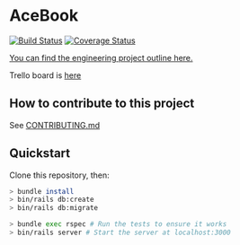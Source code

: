# AceBook

[![Build Status](https://travis-ci.org/Untitled-Team-Acebook/acebook-Untitled-Team.svg?branch=master)](https://travis-ci.org/Untitled-Team-Acebook/acebook-Untitled-Team) [![Coverage Status](https://coveralls.io/repos/github/Untitled-Team-Acebook/acebook-Untitled-Team/badge.svg)](https://coveralls.io/github/Untitled-Team-Acebook/acebook-Untitled-Team)

[You can find the engineering project outline here.](https://github.com/makersacademy/course/tree/master/engineering_projects/rails)

Trello board is [here](https://trello.com/b/6R2ilHJE/acebook-untitled-team)

## How to contribute to this project
See [CONTRIBUTING.md](CONTRIBUTING.md)

## Quickstart

Clone this repository, then:

```bash
> bundle install
> bin/rails db:create
> bin/rails db:migrate

> bundle exec rspec # Run the tests to ensure it works
> bin/rails server # Start the server at localhost:3000
```
